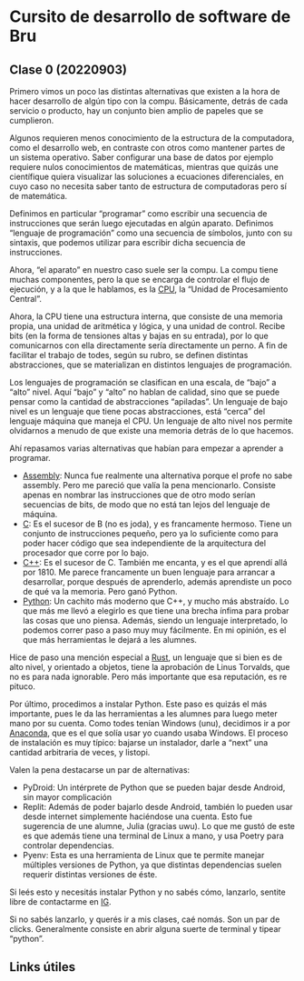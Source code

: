 # Cursito de desarrollo de software de Bru

## Clase 0 (20220903)

Primero vimos un poco las distintas alternativas que existen a la hora de hacer
desarrollo de algún tipo con la compu. Básicamente, detrás de cada servicio o
producto, hay un conjunto bien amplio de papeles que se cumplieron.

Algunos requieren menos conocimiento de la estructura de la computadora, como
el desarrollo web, en contraste con otros como mantener partes de un sistema
operativo. Saber configurar una base de datos por ejemplo requiere nulos
conocimientos de matemáticas, mientras que quizás une científique quiera
visualizar las soluciones a ecuaciones diferenciales, en cuyo caso no necesita
saber tanto de estructura de computadoras pero sí de matemática.

Definimos en particular “programar” como escribir una secuencia de
instrucciones que serán luego ejecutadas en algún aparato. Definimos “lenguaje
de programación” como una secuencia de símbolos, junto con su sintaxis, que
podemos utilizar para escribir dicha secuencia de instrucciones.

Ahora, “el aparato” en nuestro caso suele ser la compu. La compu tiene muchas
componentes, pero la que se encarga de controlar el flujo de ejecución, y a la
que le hablamos, es la [CPU](wiki_cpu), la “Unidad de Procesamiento Central”.

Ahora, la CPU tiene una estructura interna, que consiste de una memoria propia,
una unidad de aritmética y lógica, y una unidad de control. Recibe bits (en la
forma de tensiones altas y bajas en su entrada), por lo que comunicarnos con
ella directamente sería directamente un perno. A fin de facilitar el trabajo de
todes, según su rubro, se definen distintas abstracciones, que se materializan
en distintos lenguajes de programación.

Los lenguajes de programación se clasifican en una escala, de “bajo” a “alto”
nivel. Aquí “bajo” y “alto” no hablan de calidad, sino que se puede pensar como
la cantidad de abstracciones “apiladas”. Un lenguaje de bajo nivel es un
lenguaje que tiene pocas abstracciones, está “cerca” del lenguaje máquina que
maneja el CPU. Un lenguaje de alto nivel nos permite olvidarnos a menudo de que
existe una memoria detrás de lo que hacemos.

Ahí repasamos varias alternativas que habían para empezar a aprender a
programar.

- [Assembly](wiki_assembly): Nunca fue realmente una alternativa porque el
  profe no sabe assembly. Pero me pareció que valía la pena mencionarlo.
  Consiste apenas en nombrar las instrucciones que de otro modo serían
  secuencias de bits, de modo que no está tan lejos del lenguaje de máquina.
- [C](wiki_c): Es el sucesor de B (no es joda), y es francamente hermoso. Tiene
  un conjunto de instrucciones pequeño, pero ya lo suficiente como para poder
  hacer código que sea independiente de la arquitectura del procesador que
  corre por lo bajo.
- [C++](wiki_cpp): Es el sucesor de C. También me encanta, y es el que aprendí
  allá por 1810. Me parece francamente un buen lenguaje para arrancar a
  desarrollar, porque después de aprenderlo, además aprendiste un poco de qué
  va la memoria. Pero ganó Python.
- [Python](wiki_python): Un cachito más moderno que C++, y mucho más abstraído.
  Lo que más me llevó a elegirlo es que tiene una brecha ínfima para probar las
  cosas que uno piensa. Además, siendo un lenguaje interpretado, lo podemos
  correr paso a paso muy muy fácilmente. En mi opinión, es el que más
  herramientas le dejará a les alumnes.

Hice de paso una mención especial a [Rust](wiki_rust), un lenguaje que si bien
es de alto nivel, y orientado a objetos, tiene la aprobación de Linus Torvalds,
que no es para nada ignorable. Pero más importante que esa reputación, es re
pituco.

Por último, procedimos a instalar Python. Este paso es quizás el más
importante, pues le da las herramientas a les alumnes para luego meter mano por
su cuenta. Como todes tenían Windows (unu), decidimos ir a por
[Anaconda](Anaconda), que es el que solía usar yo cuando usaba Windows. El
proceso de instalación es muy típico: bajarse un instalador, darle a “next”
una cantidad arbitraria de veces, y listopi.

Valen la pena destacarse un par de alternativas:

- PyDroid: Un intérprete de Python que se pueden bajar desde Android, sin mayor
  complicación
- Replit: Además de poder bajarlo desde Android, también lo pueden usar desde
  internet simplemente haciéndose una cuenta. Esto fue sugerencia de une
  alumne, Julia (gracias uwu). Lo que me gustó de este es que además tiene una
  terminal de Linux a mano, y usa Poetry para controlar dependencias.
- Pyenv: Esta es una herramienta de Linux que te permite manejar múltiples
  versiones de Python, ya que distintas dependencias suelen requerir distintas
  versiones de éste.

Si leés esto y necesitás instalar Python y no sabés cómo, lanzarlo, sentite
libre de contactarme en [IG](mi_ig).

Si no sabés lanzarlo, y querés ir a mis clases, caé nomás. Son un par de
clicks. Generalmente consiste en abrir alguna suerte de terminal y tipear
“python”.

## Links útiles

[anaconda]: https://www.anaconda.com/
[mi_ig]: https://www.instagram.com/deftlynotbru/
[wiki_assembly]: https://es.wikipedia.org/wiki/Lenguaje_ensamblador
[wiki_c]: https://es.wikipedia.org/wiki/C_(lenguaje_de_programaci%C3%B3n)
[wiki_cpp]: https://es.wikipedia.org/wiki/C%2B%2B
[wiki_cpu]: https://es.wikipedia.org/wiki/Unidad_central_de_procesamiento
[wiki_python]: https://es.wikipedia.org/wiki/Python
[wiki_rust]: https://es.wikipedia.org/wiki/Rust_(lenguaje_de_programaci%C3%B3n)
